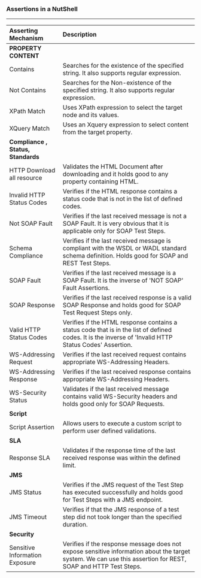 ### Assertions in a NutShell

---

| **Asserting Mechanism** | **Description** |
| :--- | :--- |
| **PROPERTY CONTENT** |  |
| Contains | Searches for the existence of the specified string. It also supports regular expression. |
| Not Contains | Searches for the Non-existence of the specified string. It also supports regular expression. |
| XPath Match | Uses XPath expression to select the target node and its values. |
| XQuery Match | Uses an Xquery expression to select content from the target property. |
| **Compliance , Status, Standards** |  |
| HTTP Download all resource | Validates the HTML Document after downloading and it holds good to any property containing HTML. |
| Invalid HTTP Status Codes | Verifies if the HTML response contains a status code that is not in the list of defined codes. |
| Not SOAP Fault | Verifies if the last received message is not a SOAP Fault. It is very obvious that it is applicable only for SOAP Test Steps. |
| Schema Compliance | Verifies if the last received message is compliant with the WSDL or WADL standard schema definition. Holds good for SOAP and REST Test Steps. |
| SOAP Fault | Verifies if the last received message is a SOAP Fault. It is the inverse of 'NOT SOAP' Fault Assertions. |
| SOAP Response | Verifies if the last received response is a valid SOAP Response and holds good for SOAP Test Request Steps only. |
| Valid HTTP Status Codes | Verifies if the HTML response contains a status code that is in the list of defined codes. It is the inverse of 'Invalid HTTP Status Codes' Assertion. |
| WS-Addressing Request | Verifies if the last received request contains appropriate WS-Addressing Headers. |
| WS-Addressing Response | Verifies if the last received response contains appropriate WS-Addressing Headers. |
| WS-Security Status | Validates if the last received message contains valid WS-Security headers and holds good only for SOAP Requests. |
| **Script** |  |
| Script Assertion | Allows users to execute a custom script to perform user defined validations. |
| **SLA** |  |
| Response SLA | Validates if the response time of the last received response was within the defined limit. |
| **JMS** |  |
| JMS Status | Verifies if the JMS request of the Test Step has executed successfully and holds good for Test Steps with a JMS endpoint. |
| JMS Timeout | Verifies if that the JMS response of a test step did not took longer than the specified duration. |
| **Security** |  |
| Sensitive Information Exposure | Verifies if the response message does not expose sensitive information about the target system. We can use this assertion for REST, SOAP and HTTP Test Steps. |




